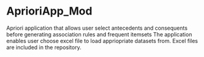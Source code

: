 # AprioriApp_Mod
Apriori application that allows user select antecedents and consequents before generating association rules and frequent itemsets
The application enables user choose excel file to load appriopriate datasets from. 
Excel files are included in the repository.

